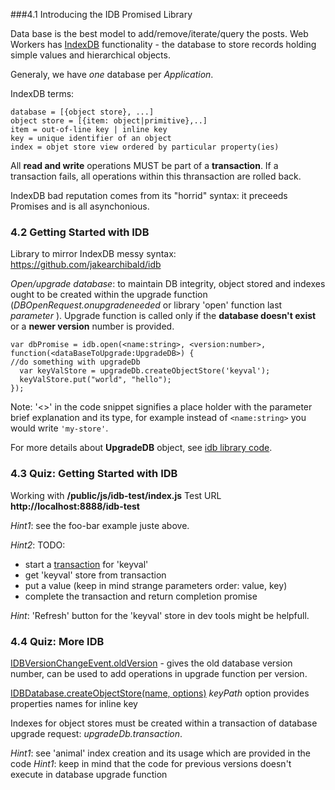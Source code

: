 ﻿###4.1 Introducing the IDB Promised Library

Data base is the best model to add/remove/iterate/query the posts.
Web Workers has  [IndexDB](https://developer.mozilla.org/en-US/docs/Web/API/IndexedDB_API/) functionality - the database to store records holding simple values and hierarchical objects.

Generaly, we have *one* database per *Application*.

IndexDB terms:

    database = [{object store}, ...]
    object store = [{item: object|primitive},..]
    item = out-of-line key | inline key
    key = unique identifier of an object
    index = objet store view ordered by particular property(ies)

All **read and write** operations MUST be part of a **transaction**. If a transaction fails, all operations within this thransaction are rolled back.

IndexDB bad reputation comes from its "horrid" syntax: it preceeds Promises and is all asynchonious.

### 4.2 Getting Started with IDB

Library to mirror IndexDB messy syntax: https://github.com/jakearchibald/idb

*Open/upgrade database*: to maintain DB integrity, object stored and indexes ought to be created within the upgrade function (*DBOpenRequest.onupgradeneeded* or library 'open' function last *parameter* ).
Upgrade function is called only if the **database doesn't exist** or a **newer version** number is provided.

    var dbPromise = idb.open(<name:string>, <version:number>, function(<dataBaseToUpgrade:UpgradeDB>) {
    //do something with upgradeDb
      var keyValStore = upgradeDb.createObjectStore('keyval');
      keyValStore.put("world", "hello");
    });
Note: '<>' in the code snippet signifies a place holder with the parameter brief explanation and its type, for example instead of `<name:string>` you would write `'my-store'`.

For more details about **UpgradeDB** object, see [idb library code](https://github.com/jakearchibald/idb/blob/97e4e8787079b672edcb05abda4504719e592e19/lib/idb.js#L204).

### 4.3 Quiz: Getting Started with IDB

Working with **/public/js/idb-test/index.js**
Test URL **http://localhost:8888/idb-test**

*Hint1*:  see the foo-bar example juste above.

*Hint2*:  TODO:
 - start a [transaction](https://developer.mozilla.org/en-US/docs/Web/API/IDBDatabase/transaction) for 'keyval'
 - get 'keyval' store from transaction
 - put a value (keep in mind strange parameters order: value, key)
 - complete the transaction and return completion promise

*Hint*:  'Refresh' button for the 'keyval' store in dev tools might be helpfull.

### 4.4 Quiz: More IDB

[IDBVersionChangeEvent.oldVersion](https://developer.mozilla.org/en-US/docs/Web/API/IDBVersionChangeEvent/oldVersion%22DBVersionChangeEvent.oldVersion) - gives the old database version number, can be used to add operations in upgrade function per version.

[IDBDatabase.createObjectStore(name, options)](https://developer.mozilla.org/en-US/docs/Web/API/IDBDatabase/createObjectStore%22IDBDatabase.createObjectStore%22) 
*keyPath* option provides properties names for inline key

Indexes for object stores must be created within a transaction of database upgrade request: *upgradeDb.transaction*.

*Hint1*: see 'animal' index creation and its usage which are provided in the code
*Hint1*:  keep in mind that the code for previous versions doesn't execute in database upgrade function